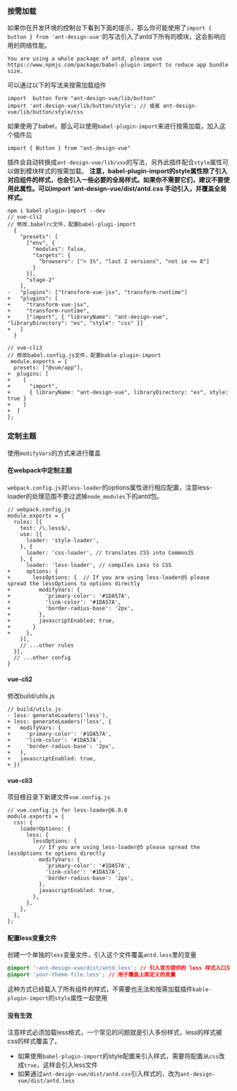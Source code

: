 ### 按需加载
如果你在开发环境的控制台下看到下面的提示，那么你可能使用了`import { button } from 'ant-design-vue'`的写法引入了antd下所有的模块，这会影响应用的网络性能。
```JS
You are using a whole package of antd, please use https://www.npmjs.com/package/babel-plugin-import to reduce app bundle size.
```
可以通过以下的写法来按需加载组件
```JS
import  button form "ant-design-vue/lib/button"
import 'ant-design-vue/lib/button/style'; // 或者 ant-design-vue/lib/button/style/css
```
如果使用了babel，那么可以使用`babel-plugin-import`来进行按需加载，加入这个插件后
```JS
import { Button } from "ant-design-vue"
```
插件会自动转换成`ant-design-vue/lib/xxx`的写法，另外此插件配合`style`属性可以做到模块样式的按需加载。
**注意，babel-plugin-import的style属性除了引入对应组件的样式，也会引入一些必要的全局样式。如果你不需要它们，建议不要使用此属性。可以import 'ant-design-vue/dist/antd.css 手动引入，并覆盖全局样式。**
```JS
npm i babel-plugin-import --dev
// vue-cli2
// 修改.babelrc文件，配置babel-plugi-import
  {
    "presets": [
      ["env", {
        "modules": false,
        "targets": {
          "browsers": ["> 1%", "last 2 versions", "not ie <= 8"]
        }
      }],
      "stage-2"
    ],
-   "plugins": ["transform-vue-jsx", "transform-runtime"]
+   "plugins": [
+     "transform-vue-jsx",
+     "transform-runtime",
+     ["import", { "libraryName": "ant-design-vue", "libraryDirectory": "es", "style": "css" }]
+   ]
  }

// vue-cli3
// 修改babel.config.js文件，配置bable-plugin-import  
 module.exports = {
  presets: ["@vue/app"],
+  plugins: [
+    [
+      "import",
+      { libraryName: "ant-design-vue", libraryDirectory: "es", style: true }
+    ]
+  ]
};
```

### 定制主题
使用`modifyVars`的方式来进行覆盖
#### 在webpack中定制主题
`webpack.config.js`对`less-loader`的options属性进行相应配置，注意less-loader的处理范围不要过滤掉`node_modules`下的antd包。
```JS
// webpack.config.js
module.exports = {
  rules: [{
    test: /\.less$/,
    use: [{
      loader: 'style-loader',
    }, {
      loader: 'css-loader', // translates CSS into CommonJS
    }, {
      loader: 'less-loader', // compiles Less to CSS
+     options: {
+       lessOptions: {  // If you are using less-loader@5 please spread the lessOptions to options directly
+         modifyVars: {
+           'primary-color': '#1DA57A',
+           'link-color': '#1DA57A',
+           'border-radius-base': '2px',
+         },
+         javascriptEnabled: true,
+       }
+     },
    }],
    // ...other rules
  }],
  // ...other config
}
```
#### vue-cli2
修改build/utils.js
```JS
// build/utils.js
- less: generateLoaders('less'),
+ less: generateLoaders('less', {
+   modifyVars: {
+     'primary-color': '#1DA57A',
+     'link-color': '#1DA57A',
+     'border-radius-base': '2px',
+   },
+   javascriptEnabled: true,
+ })
```

#### vue-cli3
项目根目录下新建文件`vue.config.js`
```JS
// vue.config.js for less-loader@6.0.0
module.exports = {
  css: {
    loaderOptions: {
      less: {
        lessOptions: {
          // If you are using less-loader@5 please spread the lessOptions to options directly
          modifyVars: {
            'primary-color': '#1DA57A',
            'link-color': '#1DA57A',
            'border-radius-base': '2px',
          },
          javascriptEnabled: true,
        },
      },
    },
  },
};
```

#### 配置less变量文件
创建一个单独的`less`变量文件，引入这个文件覆盖`antd.less`里的变量
```CSS
@import '~ant-design-vue/dist/antd.less'; // 引入官方提供的 less 样式入口文件
@import 'your-theme-file.less'; // 用于覆盖上面定义的变量
```
这种方式已经载入了所有组件的样式，不需要也无法和按需加载插件`bable-plugin-import`的`style`属性一起使用

#### 没有生效
注意样式必须加载less格式，一个常见的问题就是引入多份样式，less的样式被css的样式覆盖了。
- 如果使用`babel-plugin-import`的style配置来引入样式，需要将配置从`css`改成`true`，这样会引入less文件
- 如果通过`ant-design-vue/dist/antd.css`引入样式的，改为`ant-design-vue/dist/antd.less`

